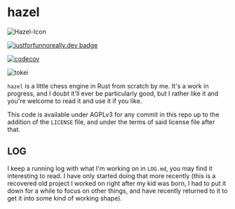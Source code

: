 # hazel

![Hazel-Icon](https://github.com/user-attachments/assets/2b7818ed-e42a-4fee-bcbd-7e768eb67097)

[![justforfunnoreally.dev badge](https://img.shields.io/badge/justforfunnoreally-dev-9ff)](https://justforfunnoreally.dev)

[![codecov](https://codecov.io/github/jfredett/hazel/graph/badge.svg?token=ZHLLLZLAR5)](https://codecov.io/github/jfredett/hazel)

![tokei](https://tokei.rs/b1/github/jfredett/hazel?category=code)

`hazel` is a little chess engine in Rust from scratch by me. It's a work in progress,
and I doubt it'll ever be particularly good, but I rather like it and you're welcome to
read it and use it if you like.

This code is available under AGPLv3 for any commit in this repo up to the addition of the `LICENSE`
file, and under the terms of said license file after that.

## LOG

I keep a running log with what I'm working on in `LOG.md`, you may find it interesting to read. I
have only started doing that more recently (this is a recovered old project I worked on right after
my kid was born, I had to put it down for a while to focus on other things, and have recently
returned to it to get it into some kind of working shape).
